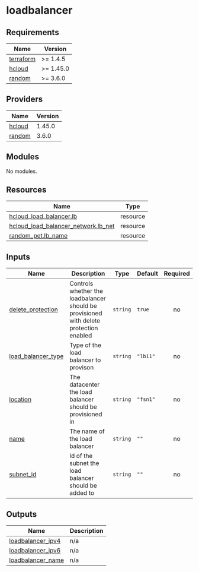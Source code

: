 # loadbalancer

<!-- BEGINNING OF PRE-COMMIT-TERRAFORM DOCS HOOK -->
## Requirements

| Name | Version |
|------|---------|
| <a name="requirement_terraform"></a> [terraform](#requirement\_terraform) | >= 1.4.5 |
| <a name="requirement_hcloud"></a> [hcloud](#requirement\_hcloud) | >= 1.45.0 |
| <a name="requirement_random"></a> [random](#requirement\_random) | >= 3.6.0 |

## Providers

| Name | Version |
|------|---------|
| <a name="provider_hcloud"></a> [hcloud](#provider\_hcloud) | 1.45.0 |
| <a name="provider_random"></a> [random](#provider\_random) | 3.6.0 |

## Modules

No modules.

## Resources

| Name | Type |
|------|------|
| [hcloud_load_balancer.lb](https://registry.terraform.io/providers/hetznercloud/hcloud/latest/docs/resources/load_balancer) | resource |
| [hcloud_load_balancer_network.lb_net](https://registry.terraform.io/providers/hetznercloud/hcloud/latest/docs/resources/load_balancer_network) | resource |
| [random_pet.lb_name](https://registry.terraform.io/providers/hashicorp/random/latest/docs/resources/pet) | resource |

## Inputs

| Name | Description | Type | Default | Required |
|------|-------------|------|---------|:--------:|
| <a name="input_delete_protection"></a> [delete\_protection](#input\_delete\_protection) | Controls whether the loadbalancer should be provisioned with delete protection enabled | `string` | `true` | no |
| <a name="input_load_balancer_type"></a> [load\_balancer\_type](#input\_load\_balancer\_type) | Type of the load balancer to provison | `string` | `"lb11"` | no |
| <a name="input_location"></a> [location](#input\_location) | The datacenter the load balancer should be provisioned in | `string` | `"fsn1"` | no |
| <a name="input_name"></a> [name](#input\_name) | The name of the load balancer | `string` | `""` | no |
| <a name="input_subnet_id"></a> [subnet\_id](#input\_subnet\_id) | Id of the subnet the load balancer should be added to | `string` | `""` | no |

## Outputs

| Name | Description |
|------|-------------|
| <a name="output_loadbalancer_ipv4"></a> [loadbalancer\_ipv4](#output\_loadbalancer\_ipv4) | n/a |
| <a name="output_loadbalancer_ipv6"></a> [loadbalancer\_ipv6](#output\_loadbalancer\_ipv6) | n/a |
| <a name="output_loadbalancer_name"></a> [loadbalancer\_name](#output\_loadbalancer\_name) | n/a |
<!-- END OF PRE-COMMIT-TERRAFORM DOCS HOOK -->

